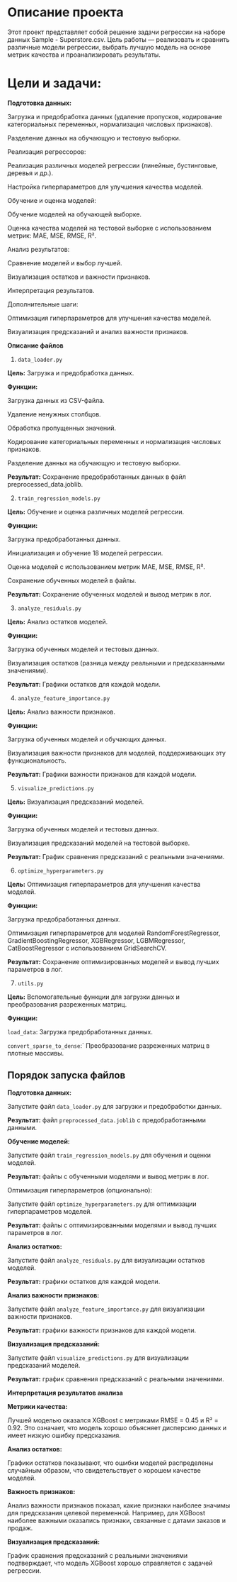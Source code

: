 # Описание проекта

Этот проект представляет собой решение задачи регрессии на наборе данных Sample - Superstore.csv. Цель работы — реализовать и сравнить различные модели регрессии, выбрать лучшую модель на основе метрик качества и проанализировать результаты.

# Цели и задачи:

**Подготовка данных:**

Загрузка и предобработка данных (удаление пропусков, кодирование категориальных переменных, нормализация числовых признаков).

Разделение данных на обучающую и тестовую выборки.

Реализация регрессоров:

Реализация различных моделей регрессии (линейные, бустинговые, деревья и др.).

Настройка гиперпараметров для улучшения качества моделей.

Обучение и оценка моделей:

Обучение моделей на обучающей выборке.

Оценка качества моделей на тестовой выборке с использованием метрик: MAE, MSE, RMSE, R².

Анализ результатов:

Сравнение моделей и выбор лучшей.

Визуализация остатков и важности признаков.

Интерпретация результатов.

Дополнительные шаги:

Оптимизация гиперпараметров для улучшения качества моделей.

Визуализация предсказаний и анализ важности признаков.

**Описание файлов**

1. `data_loader.py`

**Цель:** Загрузка и предобработка данных.

**Функции:**

Загрузка данных из CSV-файла.

Удаление ненужных столбцов.

Обработка пропущенных значений.

Кодирование категориальных переменных и нормализация числовых признаков.

Разделение данных на обучающую и тестовую выборки.

**Результат:** Сохранение предобработанных данных в файл preprocessed_data.joblib.

2. `train_regression_models.py`

**Цель:** Обучение и оценка различных моделей регрессии.

**Функции:**

Загрузка предобработанных данных.

Инициализация и обучение 18 моделей регрессии.

Оценка моделей с использованием метрик MAE, MSE, RMSE, R².

Сохранение обученных моделей в файлы.

**Результат:** Сохранение обученных моделей и вывод метрик в лог.

3. `analyze_residuals.py`

**Цель:** Анализ остатков моделей.

**Функции:**

Загрузка обученных моделей и тестовых данных.

Визуализация остатков (разница между реальными и предсказанными значениями).

**Результат:** Графики остатков для каждой модели.

4. `analyze_feature_importance.py`

**Цель:** Анализ важности признаков.

**Функции:**

Загрузка обученных моделей и обучающих данных.

Визуализация важности признаков для моделей, поддерживающих эту функциональность.

**Результат:** Графики важности признаков для каждой модели.

5. `visualize_predictions.py`

**Цель:** Визуализация предсказаний моделей.

**Функции:**

Загрузка обученных моделей и тестовых данных.

Визуализация предсказаний моделей на тестовой выборке.

**Результат:** График сравнения предсказаний с реальными значениями.

6. `optimize_hyperparameters.py`

**Цель:** Оптимизация гиперпараметров для улучшения качества моделей.

**Функции:**

Загрузка предобработанных данных.

Оптимизация гиперпараметров для моделей RandomForestRegressor, GradientBoostingRegressor, XGBRegressor, LGBMRegressor, CatBoostRegressor с использованием GridSearchCV.

**Результат:** Сохранение оптимизированных моделей и вывод лучших параметров в лог.

7. `utils.py`

**Цель:** Вспомогательные функции для загрузки данных и преобразования разреженных матриц.

**Функции:**

`load_data`: Загрузка предобработанных данных.

`convert_sparse_to_dense`:` Преобразование разреженных матриц в плотные массивы.

## Порядок запуска файлов

**Подготовка данных:**

Запустите файл `data_loader.py` для загрузки и предобработки данных.

**Результат:** файл `preprocessed_data.joblib` с предобработанными данными.


**Обучение моделей:**

Запустите файл `train_regression_models.py` для обучения и оценки моделей.

**Результат:** файлы с обученными моделями и вывод метрик в лог.

Оптимизация гиперпараметров (опционально):

Запустите файл `optimize_hyperparameters.py` для оптимизации гиперпараметров моделей.

**Результат:** файлы с оптимизированными моделями и вывод лучших параметров в лог.


**Анализ остатков:**

Запустите файл `analyze_residuals.py` для визуализации остатков моделей.

**Результат:** графики остатков для каждой модели.


**Анализ важности признаков:**

Запустите файл `analyze_feature_importance.py` для визуализации важности признаков.

**Результат:** графики важности признаков для каждой модели.


**Визуализация предсказаний:**

Запустите файл `visualize_predictions.py` для визуализации предсказаний моделей.

**Результат:** график сравнения предсказаний с реальными значениями.


**Интерпретация результатов анализа**

**Метрики качества:**

Лучшей моделью оказался XGBoost с метриками RMSE = 0.45 и R² = 0.92. Это означает, что модель хорошо объясняет дисперсию данных и имеет низкую ошибку предсказания.

**Анализ остатков:**

Графики остатков показывают, что ошибки моделей распределены случайным образом, что свидетельствует о хорошем качестве моделей.

**Важность признаков:**

Анализ важности признаков показал, какие признаки наиболее значимы для предсказания целевой переменной. Например, для XGBoost наиболее важными оказались признаки, связанные с датами заказов и продаж.

**Визуализация предсказаний:**

График сравнения предсказаний с реальными значениями подтверждает, что модель XGBoost хорошо справляется с задачей регрессии.


